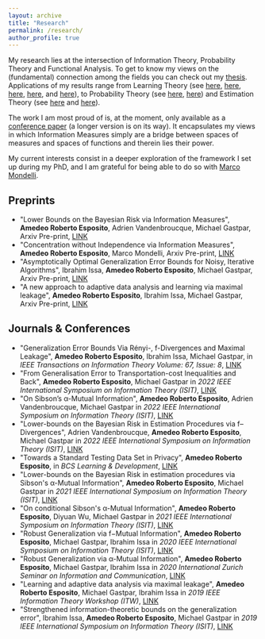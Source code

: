 ```yaml
---
layout: archive
title: "Research"
permalink: /research/
author_profile: true
---
```


My research lies at the intersection of Information Theory, Probability Theory and Functional Analysis. 
To get to know my views on the (fundamental) connection among the fields you can check out my [thesis](https://infoscience.epfl.ch/record/294547).
Applications of my results range from Learning Theory (see [here](https://ieeexplore.ieee.org/abstract/document/8849834), 
[here](https://ieeexplore.ieee.org/abstract/document/9444402), 
[here](https://ieeexplore.ieee.org/abstract/document/8989057), [here](https://arxiv.org/abs/2001.06399), 
and [here](https://ieeexplore.ieee.org/abstract/document/9174117)), to Probability Theory 
(see [here](https://ieeexplore.ieee.org/abstract/document/9517944), [here](https://arxiv.org/pdf/2303.07245.pdf)) and Estimation Theory (see [here](https://ieeexplore.ieee.org/abstract/document/9517954)
and [here](https://ieeexplore.ieee.org/abstract/document/9834708)).

The work I am most proud of is, at the moment, only available as a [conference paper](https://ieeexplore.ieee.org/abstract/document/9834354) 
(a longer version is on its way). It encapsulates my views in which Information Measures simply are a bridge between spaces of measures
and spaces of functions and therein lies their power. 

My current interests consist in a deeper exploration of the framework I set up during my PhD,
and I am grateful for being able to do so with [Marco Mondelli](http://www.marcomondelli.com).


<h2 class="page__title">Preprints</h2>
<ul>
  <li>"Lower Bounds on the Bayesian Risk via Information Measures", <strong>Amedeo Roberto Esposito</strong>, Adrien Vandenbroucque, Michael Gastpar, Arxiv Pre-print, <a href="https://arxiv.org/pdf/2303.12497.pdf"> LINK </a></li>
  <li>"Concentration without Independence via Information Measures", <strong>Amedeo Roberto Esposito</strong>, Marco Mondelli, Arxiv Pre-print, <a href="https://arxiv.org/pdf/2303.07245.pdf "> LINK </a></li>
  <li>"Asymptotically Optimal Generalization Error Bounds for Noisy, Iterative Algorithms", Ibrahim Issa, <strong>Amedeo Roberto Esposito</strong>, Michael Gastpar, Arxiv Pre-print, <a href="https://arxiv.org/pdf/2302.14518.pdf"> LINK </a></li>
  <li>"A new approach to adaptive data analysis and learning via maximal leakage", <strong>Amedeo Roberto Esposito</strong>,  Ibrahim Issa, Michael Gastpar, Arxiv Pre-print, <a href="https://arxiv.org/pdf/1903.01777.pdf"> LINK </a></li>
</ul>


<h2 class="page__title">Journals & Conferences</h2>
<ul>
  <li>"Generalization Error Bounds Via Rényi-, f-Divergences and Maximal Leakage", <strong>Amedeo Roberto Esposito</strong>, Ibrahim Issa, Michael Gastpar, in <em> IEEE Transactions on Information Theory Volume: 67, Issue: 8</em>, <a href="https://ieeexplore.ieee.org/document/9444402"> LINK </a></li>
    <li>"From Generalisation Error to Transportation-cost Inequalities and Back",  <strong>Amedeo Roberto Esposito</strong>, Michael Gastpar in <em> 2022 IEEE International Symposium on Information Theory (ISIT)</em>, <a href="https://ieeexplore.ieee.org/abstract/document/9834354"> LINK </a></li>
  <li>"On Sibson’s α-Mutual Information", <strong>Amedeo Roberto Esposito</strong>, Adrien Vandenbroucque, Michael Gastpar in <em> 2022 IEEE International Symposium on Information Theory (ISIT)</em>, <a href="https://ieeexplore.ieee.org/abstract/document/9834428"> LINK </a></li>
  <li>"Lower-bounds on the Bayesian Risk in Estimation Procedures via f–Divergences",  Adrien Vandenbroucque, <strong>Amedeo Roberto Esposito</strong>, Michael Gastpar in <em> 2022 IEEE International Symposium on Information Theory (ISIT)</em>, <a href="https://ieeexplore.ieee.org/abstract/document/9834708"> LINK </a></li>
    <li>"Towards a Standard Testing Data Set in Privacy", <strong>Amedeo Roberto Esposito</strong>, in <em> BCS Learning & Development</em>, <a href="https://ucl.scienceopen.com/document_file/30dda6d3-0a2c-4b2e-9fa14c91d736bce3/ScienceOpen/1_Esposito_ODAK22.pdf"> LINK </a></li>
  

  <li>"Lower-bounds on the Bayesian Risk in estimation procedures via Sibson's α-Mutual Information",  <strong>Amedeo Roberto Esposito</strong>, Michael Gastpar in <em> 2021 IEEE International Symposium on Information Theory (ISIT)</em>, <a href="https://ieeexplore.ieee.org/abstract/document/9517954"> LINK </a></li>
   <li>"On conditional Sibson's α-Mutual Information",  <strong>Amedeo Roberto Esposito</strong>, Diyuan Wu, Michael Gastpar in <em> 2021 IEEE International Symposium on Information Theory (ISIT)</em>, <a href="https://ieeexplore.ieee.org/abstract/document/9517944"> LINK </a></li>
  
   <li>"Robust Generalization via f−Mutual Information",  <strong>Amedeo Roberto Esposito</strong>, Michael Gastpar, Ibrahim Issa in <em> 2020 IEEE International Symposium on Information Theory (ISIT)</em>, <a href="https://ieeexplore.ieee.org/abstract/document/9174117"> LINK </a></li>
  
   <li>"Robust Generalization via α-Mutual Information",  <strong>Amedeo Roberto Esposito</strong>, Michael Gastpar, Ibrahim Issa in <em> 2020 International Zurich Seminar on Information and Communication</em>, <a href="https://arxiv.org/pdf/2001.06399"> LINK </a></li>
  
   <li>"Learning and adaptive data analysis via maximal leakage",  <strong>Amedeo Roberto Esposito</strong>, Michael Gastpar, Ibrahim Issa in <em> 2019 IEEE Information Theory Workshop (ITW)</em>, <a href="https://ieeexplore.ieee.org/abstract/document/8989057"> LINK </a></li>
  
   <li>"Strengthened information-theoretic bounds on the generalization error",  Ibrahim Issa, <strong>Amedeo Roberto Esposito</strong>, Michael Gastpar in <em> 2019 IEEE International Symposium on Information Theory (ISIT)</em>, <a href="https://ieeexplore.ieee.org/abstract/document/8849834"> LINK </a></li>
</ul>

